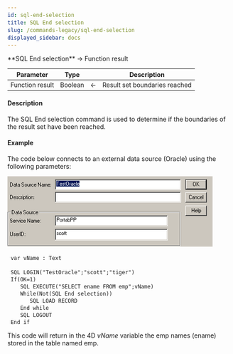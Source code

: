 ```yaml
---
id: sql-end-selection
title: SQL End selection
slug: /commands-legacy/sql-end-selection
displayed_sidebar: docs
---
```


<!--REF #_command_.SQL End selection.Syntax-->**SQL End selection**  -> Function result<!-- END REF-->
<!--REF #_command_.SQL End selection.Params-->
| Parameter | Type |  | Description |
| --- | --- | --- | --- |
| Function result | Boolean | &larr; | Result set boundaries reached |

<!-- END REF-->

#### Description 

<!--REF #_command_.SQL End selection.Summary-->The SQL End selection command is used to determine if the boundaries of the result set have been reached.<!-- END REF--> 

#### Example 

The code below connects to an external data source (Oracle) using the following parameters:

![](../assets/en/commands/pict33359.en.png)

```4d
 var vName : Text
 
 SQL LOGIN("TestOracle";"scott";"tiger")
 If(OK=1)
    SQL EXECUTE("SELECT ename FROM emp";vName)
    While(Not(SQL End selection))
       SQL LOAD RECORD
    End while
    SQL LOGOUT
 End if
```

This code will return in the 4D *vName* variable the emp names (ename) stored in the table named emp.
